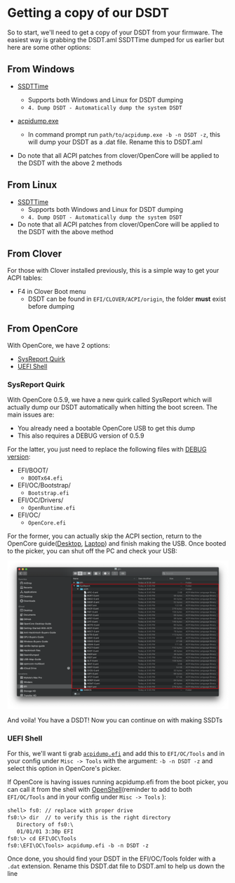 # Getting a copy of our DSDT

So to start, we'll need to get a copy of your DSDT from your firmware. The easiest way is grabbing the DSDT.aml SSDTTime dumped for us earlier but here are some other options:




## From Windows

* [SSDTTime](https://github.com/corpnewt/SSDTTime)
  * Supports both Windows and Linux for DSDT dumping
  * `4. Dump DSDT - Automatically dump the system DSDT`
* [acpidump.exe](https://acpica.org/downloads/binary-tools)
  * In command prompt run `path/to/acpidump.exe -b -n DSDT -z`, this will dump your DSDT as a .dat file. Rename this to DSDT.aml
  
* Do note that all ACPI patches from clover/OpenCore will be applied to the DSDT with the above 2 methods
  
## From Linux

* [SSDTTime](https://github.com/corpnewt/SSDTTime)
  * Supports both Windows and Linux for DSDT dumping
  * `4. Dump DSDT - Automatically dump the system DSDT`
* Do note that all ACPI patches from clover/OpenCore will be applied to the DSDT with the above method

## From Clover

For those with Clover installed previously, this is a simple way to get your ACPI tables:

* F4 in Clover Boot menu
  * DSDT can be found in `EFI/CLOVER/ACPI/origin`, the folder **must** exist before dumping

## From OpenCore

With OpenCore, we have 2 options:

* [SysReport Quirk](#sysreport-quirk)
* [UEFI Shell](#uefi-shell)

### SysReport Quirk

With OpenCore 0.5.9, we have a new quirk called SysReport which will actually dump our DSDT automatically when hitting the boot screen. The main issues are:

* You already need a bootable OpenCore USB to get this dump
* This also requires a DEBUG version of 0.5.9

For the latter, you just need to replace the following files with [DEBUG version](https://github.com/acidanthera/OpenCorePkg/releases):

  * EFI/BOOT/
    * `BOOTx64.efi`
  * EFI/OC/Bootstrap/
    * `Bootstrap.efi`
  * EFI/OC/Drivers/
    * `OpenRuntime.efi`
  * EFI/OC/
    * `OpenCore.efi`

For the former, you can actually skip the ACPI section, return to the OpenCore guide([Desktop](https://dortania.github.io/OpenCore-Desktop-Guide/), [Laptop](https://dortania.github.io/vanilla-laptop-guide/)) and finish making the USB. Once booted to the picker, you can shut off the PC and check your USB:

![](/images/Manual/dump-md/sysreport.png)

And voila! You have a DSDT! Now you can continue on with making SSDTs

### UEFI Shell

For this, we'll want ti grab [`acpidump.efi`](https://github.com/dortania/OpenCore-Desktop-Guide/tree/master/extra-files/acpidump.efi.zip) and add this to `EFI/OC/Tools` and in your config under `Misc -> Tools` with the argument: `-b -n DSDT -z` and select this option in OpenCore's picker. 
   
If OpenCore is having issues running acpidump.efi from the boot picker, you can call it from the shell with [OpenShell](https://github.com/acidanthera/OpenCorePkg/releases)(reminder to add to both `EFI/OC/Tools` and in your config under `Misc -> Tools` ):

```text
shell> fs0: // replace with proper drive
fs0:\> dir  // to verify this is the right directory
   Directory of fs0:\
   01/01/01 3:30p EFI
fs0:\> cd EFI\OC\Tools
fs0:\EFI\OC\Tools> acpidump.efi -b -n DSDT -z		
 ```
 
 Once done, you should find your DSDT in the EFI/OC/Tools folder with a `.dat` extension. Rename this DSDT.dat file to DSDT.aml to help us down the line